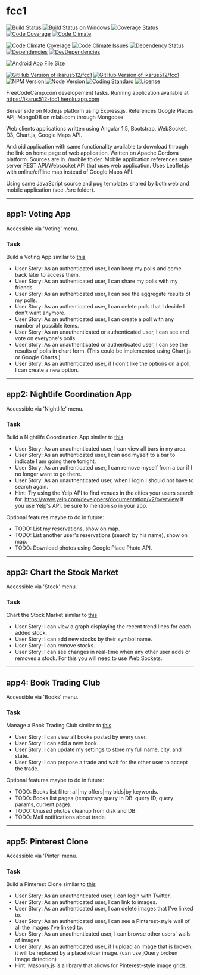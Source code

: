 # fcc1

[![Build Status](https://travis-ci.org/ikarus512/fcc1.svg?branch=master)](https://travis-ci.org/ikarus512/fcc1)
[![Build Status on Windows](https://ci.appveyor.com/api/projects/status/github/ikarus512/fcc1?branch=master&svg=true)](https://ci.appveyor.com/project/ikarus512/fcc1)
[![Coverage Status](https://coveralls.io/repos/github/ikarus512/fcc1/badge.svg)](https://coveralls.io/github/ikarus512/fcc1)
[![Code Coverage](https://codecov.io/gh/ikarus512/fcc1/branch/master/graph/badge.svg)](https://codecov.io/gh/ikarus512/fcc1)
[![Code Climate](https://codeclimate.com/github/ikarus512/fcc1/badges/gpa.svg)](https://codeclimate.com/github/ikarus512/fcc1)
<!-- a(href='https://saucelabs.com/u/chaijs')  img(alt="Selenium Test Status",
src="https://saucelabs.com/browser-matrix/chaijs.svg")    -->
[![Code Climate Coverage](https://codeclimate.com/coverage/github/ikarus512/fcc1/badges/gpa.svg)](https://codeclimate.com/github/ikarus512/fcc1)
[![Code Climate Issues](https://codeclimate.com/issues/github/ikarus512/fcc1/badges/gpa.svg)](https://codeclimate.com/github/ikarus512/fcc1)
[![Dependency Status](https://dependencyci.com/github/ikarus512/fcc1/badge)](https://dependencyci.com/github/ikarus512/fcc1)
[![Dependencies](https://david-dm.org/ikarus512/fcc1.svg)](https://david-dm.org/ikarus512/fcc1)
[![DevDependencies](https://david-dm.org/ikarus512/fcc1/dev-status.svg)](https://david-dm.org/ikarus512/fcc1#info=devDependencies)

[![Android App File Size](https://img.shields.io/github/size/ikarus512/fcc1/public/bin/ikarus512-fcc1apps.apk.svg)](https://david-dm.org/ikarus512/fcc1#info=devDependencies)
<!-- https://img.shields.io/github/size/webcaetano/craft/build/craft.min.js.svg -->
<!-- https://github.com/ikarus512/fcc1/blob/master/public/bin/ikarus512-fcc1apps.apk -->

[![GitHub Version of ikarus512/fcc1](https://badge.fury.io/gh/ikarus512%2Ffcc1.svg)](https://badge.fury.io/gh/ikarus512%2Ffcc1)
[![GitHub Version of ikarus512/fcc1](https://img.shields.io/github/tag/ikarus512/fcc1.svg)](https://badge.fury.io/gh/ikarus512%2Ffcc1)
![NPM Version](https://img.shields.io/badge/npm-%3E=4.0-brightgreen.svg)
![Node Version](https://img.shields.io/badge/node-%3E=6.0-brightgreen.svg)
[![Coding Standard](https://img.shields.io/badge/code%20style-standard-brightgreen.svg)](http://standardjs.com/)
[![License](https://img.shields.io/github/license/ikarus512/fcc1.svg?label=lic&maxAge=2592000&colorB=4bc51d)](https://github.com/ikarus512/fcc1/blob/master/LICENSE)


FreeCodeCamp.com developement tasks. Running application available at https://ikarus512-fcc1.herokuapp.com




Server side on Node.js platform using Express.js. References Google Places API, MongoDB on mlab.com through Mongoose.

Web clients applications written using Angular 1.5, Bootstrap, WebSocket, D3, Chart.js, Google Maps API.

Android application with same functionality available to download through the link on home page of web application.
Written on Apache Cordova platform. Sources are in ./mobile folder.
Mobile application references same server REST API/Websocket API that uses web application.
Uses Leaflet.js with online/offline map instead of Google Maps API.

Using same JavaScript source and pug templates shared by both web and mobile application (see ./src folder).

--------------------------------------------------------------------------------

## app1: Voting App
Accessible via 'Voting' menu.

### Task
Build a Voting App similar to [this](https://fcc-voting-arthow4n.herokuapp.com)

+ User Story: As an authenticated user, I can keep my polls and come back later to access them.
+ User Story: As an authenticated user, I can share my polls with my friends.
+ User Story: As an authenticated user, I can see the aggregate results of my polls.
+ User Story: As an authenticated user, I can delete polls that I decide I don't want anymore.
+ User Story: As an authenticated user, I can create a poll with any number of possible items.
+ User Story: As an unauthenticated or authenticated user, I can see and vote on everyone's polls.
+ User Story: As an unauthenticated or authenticated user, I can see the results of polls in chart form. (This could be implemented using Chart.js or Google Charts.)
+ User Story: As an authenticated user, if I don't like the options on a poll, I can create a new option.


--------------------------------------------------------------------------------

## app2: Nightlife Coordination App
Accessible via 'Nightlife' menu.

### Task
Build a Nightlife Coordination App
similar to [this](http://whatsgoinontonight.herokuapp.com)

+ User Story: As an unauthenticated user, I can view all bars in my area.
+ User Story: As an authenticated user, I can add myself to a bar to indicate I am going there tonight.
+ User Story: As an authenticated user, I can remove myself from a bar if I no longer want to go there.
+ User Story: As an unauthenticated user, when I login I should not have to search again.
+ Hint: Try using the Yelp API to find venues in the cities your users search for.
  https://www.yelp.com/developers/documentation/v2/overview
  If you use Yelp's API, be sure to mention so in your app.

Optional features maybe to do in future:

- TODO: List my reservations, show on map.
- TODO: List another user's reservations (search by his name), show on map.
- TODO: Download photos using Google Place Photo API.


--------------------------------------------------------------------------------

## app3: Chart the Stock Market
Accessible via 'Stock' menu.

### Task
Chart the Stock Market
similar to [this](http://watchstocks.herokuapp.com)

+ User Story: I can view a graph displaying the recent trend lines for each added stock.
+ User Story: I can add new stocks by their symbol name.
+ User Story: I can remove stocks.
+ User Story: I can see changes in real-time when any other user adds or removes a stock. For this you will need to use Web Sockets.


--------------------------------------------------------------------------------

## app4: Book Trading Club
Accessible via 'Books' menu.

### Task
Manage a Book Trading Club
similar to [this](http://bookjump.herokuapp.com)

+ User Story: I can view all books posted by every user.
+ User Story: I can add a new book.
+ User Story: I can update my settings to store my full name, city, and state.
+ User Story: I can propose a trade and wait for the other user to accept the trade.

Optional features maybe to do in future:

- TODO: Books list filter: all|my offers|my bids|by keywords.
- TODO: Books list pages (temporary query in DB: query ID, query params, current page).
- TODO: Unused photos cleanup from disk and DB.
- TODO: Mail notifications about trade.


--------------------------------------------------------------------------------

## app5: Pinterest Clone
Accessible via 'Pinter' menu.

### Task
Build a Pinterest Clone
similar to [this](https://midnight-dust.hyperdev.space)

- User Story: As an unauthenticated user, I can login with Twitter.
- User Story: As an authenticated user, I can link to images.
- User Story: As an authenticated user, I can delete images that I've linked to.
- User Story: As an authenticated user, I can see a Pinterest-style wall of all the images I've linked to.
- User Story: As an unauthenticated user, I can browse other users' walls of images.
- User Story: As an authenticated user, if I upload an image that is broken, it will be replaced by a placeholder image. (can use jQuery broken image detection)
- Hint: Masonry.js is a library that allows for Pinterest-style image grids.
